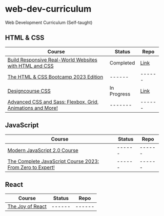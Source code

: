 # web-dev-curriculum

Web Development Curriculum (Self-taught)

## HTML & CSS

| Course                                                                                                                                          | Status      | Repo                                                                                                                 |
| ----------------------------------------------------------------------------------------------------------------------------------------------- | ----------- | -------------------------------------------------------------------------------------------------------------------- |
| [Build Responsive Real-World Websites with HTML and CSS](https://www.udemy.com/course/design-and-develop-a-killer-website-with-html5-and-css3/) | Completed   | [Link](https://github.com/iamieht/web-dev-curriculum/tree/main/Build_Responsive_Real-World_Websites_with_HTML%26CSS) |
| [The HTML & CSS Bootcamp 2023 Edition](https://www.udemy.com/course/html-and-css-bootcamp/)                                                     | ------      | ------                                                                                                               |
| [Designcourse CSS](https://designcourse.com/css)                                                                                                | In Progress | [Link](https://github.com/iamieht/web-dev-curriculum/tree/main/CSS)                                                  |
| [Advanced CSS and Sass: Flexbox, Grid, Animations and More!](https://www.udemy.com/course/advanced-css-and-sass/)                               | -------     | ------                                                                                                               |

## JavaScript

| Course                                                                                                                   | Status | Repo   |
| ------------------------------------------------------------------------------------------------------------------------ | ------ | ------ |
| [Modern JavaScript 2.0 Course](https://www.traversymedia.com/modern-javascript-2-0)                                      | ------ | ------ |
| [The Complete JavaScript Course 2023: From Zero to Expert!](https://www.udemy.com/course/the-complete-javascript-course) | ------ | ------ |

## React

| Course                                                           | Status | Repo   |
| ---------------------------------------------------------------- | ------ | ------ |
| [The Joy of React](https://courses.joshwcomeau.com/joy-of-react) | ------ | ------ |
